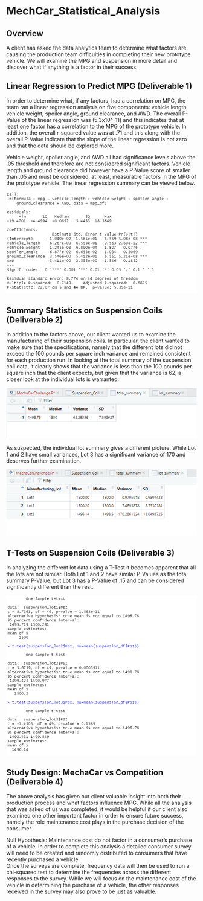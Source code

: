 # MechCar_Statistical_Analysis

## Overview 

A client has asked the data analytics team to determine what factors are causing the production team difficulties in completing their new prototype vehicle. We will examine the MPG and suspension in more detail and discover what if anything is a factor in their success.

## Linear Regression to Predict MPG (Deliverable 1)
In order to determine what, if any factors, had a correlation on MPG, the team ran a linear regression analysis on five components: vehicle length, vehicle weight, spoiler angle, ground clearance, and AWD. The overall P-Value of the linear regression was (5.3x10^-11) and this indicates that at least one factor has a correlation to the MPG of the prototype vehicle. In addition, the overall r-squared value was at .71 and this along with the overall P-Value indicate that the slope of the linear regression is not zero and that the data should be explored more.

Vehicle weight, spoiler angle, and AWD all had significance levels above the .05 threshold and therefore are not considered significant factors. Vehicle length and ground clearance did however have a P-Value score of smaller than .05 and must be considered, at least, measurable factors in the MPG of the prototype vehicle. The linear regression summary can be viewed below.

![Linear_regression.png](https://github.com/Brooks2210/MechCar_Statistical_Analysis/blob/main/Resources/Linear_regression.png)

## Summary Statistics on Suspension Coils (Deliverable 2)
In addition to the factors above, our client wanted us to examine the manufacturing of their suspension coils. In particular, the client wanted to make sure that the specifications, namely that the different lots did not exceed the 100 pounds per square inch variance and remained consistent for each production run.
In looking at the total summary of the suspension coil data, it clearly shows that the variance is less than the 100 pounds per square inch that the client expects, but given that the variance is 62, a closer look at the individual lots is warranted.

![Total_summary.png](https://github.com/Brooks2210/MechCar_Statistical_Analysis/blob/main/Resources/Total_summary.png)

As suspected, the individual lot summary gives a different picture. While Lot 1 and 2 have small variances, Lot 3 has a significant variance of 170 and deserves further examination.

![Lot_summary.png](https://github.com/Brooks2210/MechCar_Statistical_Analysis/blob/main/Resources/Lot_summary.png)

## T-Tests on Suspension Coils (Deliverable 3)

In analyzing the different lot data using a T-Test it becomes apparent that all the lots are not similar. Both Lot 1 and 2 have similar P-Values as the total summary P-Value, but Lot 3 has a P-Value of .15 and can be considered significantly different than the rest.

![Lot_1_2_3_t_test.png](https://github.com/Brooks2210/MechCar_Statistical_Analysis/blob/main/Resources/Lot_1_2_3_t_test.png)

## Study Design: MechaCar vs Competition (Deliverable 4)

The above analysis has given our client valuable insight into both their production process and what factors influence MPG. While all the analysis that was asked of us was completed, it would be helpful if our client also examined one other important factor in order to ensure future success, namely the role maintenance cost plays in the purchase decision of the consumer. 

Null Hypothesis: Maintenance cost do not factor in a consumer’s purchase of a vehicle.
In order to complete this analysis a detailed consumer survey will need to be created and randomly distributed to consumers that have recently purchased a vehicle.  
Once the surveys are complete, frequency data will then be used to run a chi-squared test to determine the frequencies across the different responses to the survey. While we will focus on the maintenance cost of the vehicle in determining the purchase of a vehicle, the other responses received in the survey may also prove to be just as valuable.
